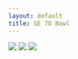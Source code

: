 ```yaml
---
layout: default
title: GE 70 Bowl
---
```


<img src="{{ site.baseurl }}\pics\2018-March GE07GE@70 Bowl\IMG_0286.JPG" class="img-responsive" />

<img src="{{ site.baseurl }}\pics\2018-March GE07GE@70 Bowl\IMG_0288.JPG" class="img-responsive" />

<img src="{{ site.baseurl }}\pics\2018-March GE07GE@70 Bowl\IMG_0290.JPG" class="img-responsive" />
